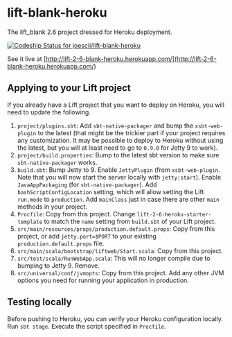 # lift-blank-heroku
The lift_blank 2.6 project dressed for Heroku deployment.

[ ![Codeship Status for joescii/lift-blank-heroku](https://codeship.com/projects/7db8a1b0-3606-0133-61e2-2ad56f320ece/status?branch=master)](https://codeship.com/projects/100860)

See it live at [http://lift-2-6-blank-heroku.herokuapp.com/](http://lift-2-6-blank-heroku.herokuapp.com/)

## Applying to your Lift project
If you already have a Lift project that you want to deploy on Heroku, you will need to update the following.

1. `project/plugins.sbt`: Add `sbt-native-packager` and bump the `xsbt-web-plugin` to the latest 
(that might be the trickier part if your project requires any customization. 
It may be possible to deploy to Heroku without using the latest, but you will at least need to go to `0.9.0` for Jetty 9 to work).
2. `project/build.properties`: Bump to the latest sbt version to make sure `sbt-native-packager` works.
3. `build.sbt`: Bump Jetty to 9. 
Enable `JettyPlugin` (from `xsbt-web-plugin`. Note that you will now start the server locally with `jetty:start`).
Enable `JavaAppPackaging` (for `sbt-native-packager`).
Add `bashScriptConfigLocation` setting, which will allow setting the Lift `run.mode` to `production`.
Add `mainClass` just in case there are other `main` methods in your project.
4. `Procfile`: Copy from this project.
Change `lift-2-6-heroku-starter-template` to match the `name` setting from `build.sbt` of your Lift project.
5. `src/main/resources/props/production.default.props`: Copy from this project, or add `jetty.port=$PORT` to your existing `production.default.props` file.
6. `src/main/scala/bootstrap/liftweb/Start.scala`: Copy from this project.
7. `src/test/scala/RunWebApp.scala`: This will no longer compile due to bumping to Jetty 9. Remove.
8. `src/universal/conf/jvmopts`: Copy from this project.
Add any other JVM options you need for running your application in production.

## Testing locally
Before pushing to Heroku, you can verify your Heroku configuration locally.
Run `sbt stage`.
Execute the script specified in `Procfile`.

